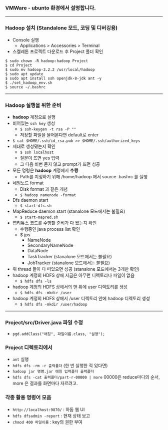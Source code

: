 ﻿### VMWare - ubunto 환경에서 설명합니다.
---
### Hadoop 설치 (Standalone 모드, 코딩 및 디버깅용)
- Console 실행
	- Applications > Accessories > Terminal
- 스켈레톤 프로젝트 다운로드 후 Project 폴더 확인
```linux
$ sudo chown -R hadoop:hadoop Project
$ cd Project
$ sudo mv hadoop-3.2.2 /usr/local/hadoop
$ sudo apt update
$ sudo apt install ssh openjdk-8-jdk ant -y
$ ./set_hadoop_env.sh
$ source ~/.bashrc
```
---
### Hadoop 실행을 위한 준비
- **hadoop** 계정으로 실행
- 비어있는 `ssh key` 생성
	- `$ ssh-keygen -t rsa -P ""`
	-  저장할 파일을 물어본다면 default로 enter
- `$ cat $HOME/.ssh/id_rsa.pub >> $HOME/.ssh/authorized_keys`
- 제대로 생성됐는지 확인
	- `$ ssh localhost`
	- 질문이 뜨면 yes 입력
	- 그 다음 비번 묻지 않고 prompt가 뜨면 성공
- 모든 명령은 **hadoop** 계정에서 **수행**
	- Path를 지정하기 위해 /home/hadoop 에서 source .bashrc 를 실행
- 네임노드 format
	- Disk format 과 같은 개념
	- `$ hadoop namenode -format`
- Dfs daemon start
	- `$ start-dfs.sh`
- MapReduce daemon start (stanalone 모드에서는 불필요)
	- `$ start-mapred.sh`
- 맵리듀스 코드를 수행할 준비가 다 됐는지 확인
	- 수행중인 java process list 확인
	- $ jps
		- NameNode
		- SecondaryNameNode
		- DataNode
		- TaskTracker (stanalone 모드에서는 불필요)
		- JobTracker (stanalone 모드에서는 불필요)
- 위 thread 들이 다 떠있으면 성공 (stanalone 모드에서는 3개만 확인)
- hadoop 계정의 HDFS 상에 지금은 아무런 디렉토리나 파일이 없음
	- `$ hdfs dfs -ls`
- hadoop 계정의 HDFS 상에서의 맨 위에 user 디렉토리를 생성
	- `$ hdfs dfs -mkdir /user`
- hadoop 계정의 HDFS 상에서 /user 디렉토리 안에 hadoop 디렉토리 생성
  - `$ hdfs dfs -mkdir /user/hadoop`

---
### Project/src/Driver.java 파일 수정

- `pgd.addClass("애칭", 파일이름.class, "설명");`
### Project 디렉토리에서
- `ant` 실행
- `hdfs dfs -rm -r 출력폴더` (한 번 실행한 적 있다면)
- `hadoop jar 명명.jar 애칭 입력폴더 출력폴더`
- `hdfs dfs -cat 출력폴더/part-r-00000 | more` 00000은 reduce마다의 순서, more 은 결과를 화면마다 자르려고.

### 각종 활용 명령어 모음
- `http://localhost:9870/` : 하둡 웹 UI
- `hdfs dfsadmin -report` : 현재 상태 보고
- `chmod 400 파일이름` : key의 권한 부여